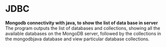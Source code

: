 # JDBC
**Mongodb connectivity with java, to show the list of data base in server**
The program outputs the list of databases and collections, showing all the available databases on the MongoDB server, followed by the collections in the mongodbjava database and view particular database collections.
